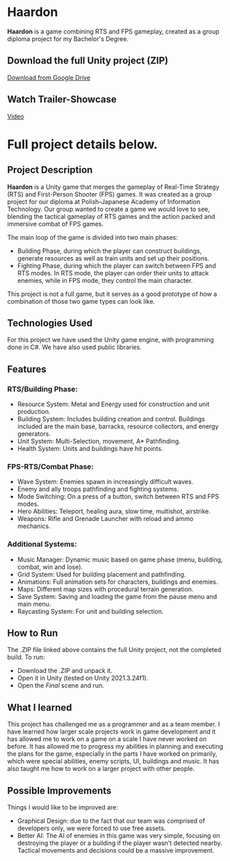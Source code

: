 # Haardon
**Haardon** is a game combining RTS and FPS gameplay, created as a group diploma project for my Bachelor's Degree.
## Download the full Unity project (ZIP)
[Download from Google Drive](https://drive.google.com/file/d/1hi0YNQ2IGXp4Lpua_PjiJznSIGvt9Z_j/view?usp=sharing)
## Watch Trailer-Showcase
[Video](https://youtu.be/Y5CoLYRVqSE)
# Full project details below.
## Project Description
**Haardon** is a Unity game that merges the gameplay of Real-Time Strategy (RTS) and First-Person Shooter (FPS) games.
It was created as a group project for our diploma at Polish-Japanese Academy of Information Technology. Our group wanted to create a game we would love to see, blending the tactical gameplay of RTS games and the action packed and immersive combat of FPS games.

The main loop of the game is divided into two main phases:
- Building Phase, during which the player can construct buildings, generate resources as well as train units and set up their positions.
- Fighting Phase, during which the player can switch between FPS and RTS modes. In RTS mode, the player can order their units to attack enemies, while in FPS mode, they control the main character.

This project is not a full game, but it serves as a good prototype of how a combination of those two game types can look like.

## Technologies Used
For this project we have used the Unity game engine, with programming done in C#. We have also used public libraries.

## Features
### RTS/Building Phase:
- Resource System: Metal and Energy used for construction and unit production.
- Building System: Includes building creation and control. Buildings included are the main base, barracks, resource collectors, and energy generators.
- Unit System: Multi-Selection, movement, A* Pathfinding.
- Health System: Units and buildings have hit points.
### FPS-RTS/Combat Phase:
- Wave System: Enemies spawn in increasingly difficult waves.
- Enemy and ally troops pathfinding and fighting systems.
- Mode Switching: On a press of a button, switch between RTS and FPS modes.
- Hero Abilities: Teleport, healing aura, slow time, multishot, airstrike.
- Weapons: Rifle and Grenade Launcher with reload and ammo mechanics.
### Additional Systems:
- Music Manager: Dynamic music based on game phase (menu, building, combat, win and lose).
- Grid System: Used for building placement and pathfinding.
- Animations: Full animation sets for characters, buildings and enemies.
- Maps: Different map sizes with procedural terrain generation.
- Save System: Saving and loading the game from the pause menu and main menu.
- Raycasting System: For unit and building selection.
## How to Run
The .ZIP file linked above contains the full Unity project, not the completed build. To run:
- Download the .ZIP and unpack it.
- Open it in Unity (tested on Unity 2021.3.24f1).
- Open the *Final* scene and run.
## What I learned
This project has challenged me as a programmer and as a team member. I have learned how larger scale projects work in game development and it has allowed me to work on a game on a scale I have never worked on before. It has allowed me to progress my abilities in planning and executing the plans for the game, especially in the parts I have worked on primarily, which were special abilities, enemy scripts, UI, buildings and music. It has also taught me how to work on a larger project with other people.
## Possible Improvements
Things I would like to be improved are:
- Graphical Design: due to the fact that our team was comprised of developers only, we were forced to use free assets.
- Better AI: The AI of enemies in this game was very simple, focusing on destroying the player or a building if the player wasn't detected nearby. Tactical movements and decisions could be a massive improvement.